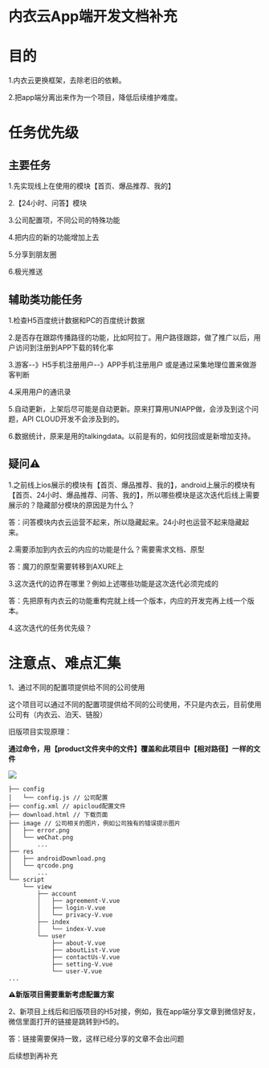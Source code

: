 # 内衣云App端开发文档补充
# 目的

1.内衣云更换框架，去除老旧的依赖。

2.把app端分离出来作为一个项目，降低后续维护难度。



# 任务优先级

## 主要任务

1.先实现线上在使用的模块【首页、爆品推荐、我的】

2.【24小时、问答】模块

3.公司配置项，不同公司的特殊功能

4.把内应的新的功能增加上去

5.分享到朋友圈

6.极光推送



## 辅助类功能任务

1.检查H5百度统计数据和PC的百度统计数据

2.是否存在跟踪传播路径的功能，比如阿拉丁。用户路径跟踪，做了推广以后，用户访问到注册到APP下载的转化率

3.游客--》H5手机注册用户--》APP手机注册用户  或是通过采集地理位置来做游客判断

4.采用用户的通讯录

5.自动更新，上架后尽可能是自动更新。原来打算用UNIAPP做，会涉及到这个问题，API CLOUD开发不会涉及到的。

6.数据统计，原来是用的talkingdata。以前是有的，如何找回或是新增加支持。





## 疑问⚠

1.之前线上ios展示的模块有【首页、爆品推荐、我的】，android上展示的模块有【首页、24小时、爆品推荐、问答、我的】，所以哪些模块是这次迭代后线上需要展示的？隐藏部分模块的原因是为什么？

答：问答模块内衣云运营不起来，所以隐藏起来。24小时也运营不起来隐藏起来。



2.需要添加到内衣云的内应的功能是什么？需要需求文档、原型

答：魔刀的原型需要转移到AXURE上



3.这次迭代的边界在哪里？例如上述哪些功能是这次迭代必须完成的

答：先把原有内衣云的功能重构完就上线一个版本，内应的开发完再上线一个版本。



4.这次迭代的任务优先级？



# 注意点、难点汇集

1、通过不同的配置项提供给不同的公司使用

这个项目可以通过不同的配置项提供给不同的公司使用，不只是内衣云，目前使用公司有（内衣云、泊天、链股）

旧版项目实现原理：

**通过命令，用【product文件夹中的文件】覆盖和此项目中【相对路径】一样的文件**

![](https://cdn.nlark.com/yuque/0/2021/png/2181619/1629703415611-42c01aae-c41a-47c5-8fab-10fe613d0bfa.png "")

```text
├── config
│   └── config.js // 公司配置
├── config.xml // apicloud配置文件
├── download.html // 下载页面
├── image // 公司相关的图片，例如公司独有的错误提示图片
│   ├── error.png
│   └── weChat.png
│		...
├── res
│   ├── androidDownload.png
│   └── qrcode.png
│		...
└── script
    └── view
        ├── account
        │   ├── agreement-V.vue
        │   ├── login-V.vue
        │   └── privacy-V.vue
        ├── index
        │   └── index-V.vue
        └── user
            ├── about-V.vue
            ├── aboutList-V.vue
            ├── contactUs-V.vue
            ├── setting-V.vue
            └── user-V.vue
...

```

**⚠️新版项目需要重新考虑配置方案**



2、新项目上线后和旧版项目的H5对接，例如，我在app端分享文章到微信好友，微信里面打开的链接是跳转到H5的。

答：链接需要保持一致，这样已经分享的文章不会出问题



后续想到再补充

